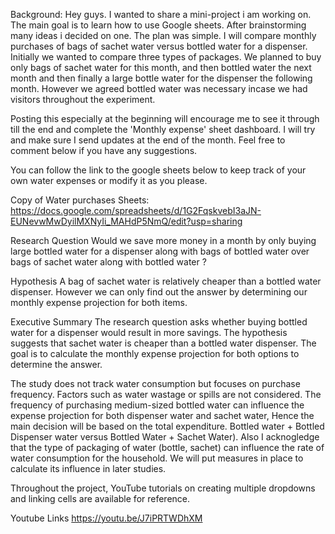 Background:
Hey guys. I wanted to share a mini-project i am working on. The main goal is to learn how to use Google sheets. After brainstorming many ideas i decided on one.
The plan was simple. I will compare monthly purchases of bags of sachet water versus bottled water for a dispenser. Initially we wanted to compare three types of packages. We planned to buy only bags of sachet water for this month, and then bottled water the next month and then finally a large bottle water for the dispenser the following month.
However we agreed bottled water was necessary incase we had visitors throughout the experiment.

Posting this especially at the beginning will encourage me to see it through till the end and complete the 'Monthly expense' sheet dashboard. I will try and make sure I send updates at the end of the month. Feel free to comment below if you have any suggestions.

You can follow the link to the google sheets below to keep track of your own water expenses or modify it as you please.

Copy of Water purchases Sheets: https://docs.google.com/spreadsheets/d/1G2FqskvebI3aJN-EUNevwMwDyilMXNyIi_MAHdP5NmQ/edit?usp=sharing


Research Question
Would we save more money in a month by only buying large bottled water for a dispenser along with bags of bottled water over bags of sachet water along with bottled water ?



Hypothesis 
A bag of sachet water is relatively cheaper than a bottled water dispenser. However we can only find out the answer by determining our monthly expense projection for both items.



Executive Summary
The research question asks whether buying bottled water for a dispenser would result in more savings. The hypothesis suggests that sachet water is cheaper than a bottled water dispenser. The goal is to calculate the monthly expense projection for both options to determine the answer.

The study does not track water consumption but focuses on purchase frequency. Factors such as water wastage or spills are not considered. The frequency of purchasing medium-sized bottled water can influence the expense projection for both dispenser water and sachet water, Hence the main decision will be based on the total expenditure. Bottled water + Bottled Dispenser water versus Bottled Water + Sachet Water). Also I acknogledge that the type of packaging of water (bottle, sachet) can influence the rate of water consumption for the household. We will put measures in place to calculate its influence in later studies.

Throughout the project, YouTube tutorials on creating multiple dropdowns and linking cells are available for reference.

 

Youtube Links
https://youtu.be/J7iPRTWDhXM


